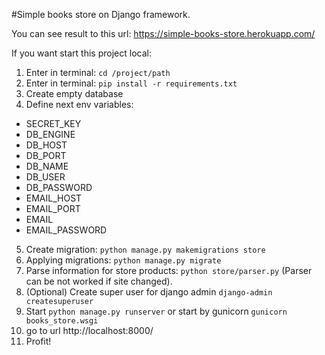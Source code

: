 #Simple books store on Django framework.

You can see result to this url: https://simple-books-store.herokuapp.com/

If you want start this project local:

1) Enter in terminal: `cd /project/path`
2) Enter in terminal: `pip install -r requirements.txt`
3) Create empty database
4) Define next env variables:
- SECRET_KEY
- DB_ENGINE
- DB_HOST
- DB_PORT
- DB_NAME
- DB_USER
- DB_PASSWORD
- EMAIL_HOST
- EMAIL_PORT
- EMAIL
- EMAIL_PASSWORD
5) Create migration: `python manage.py makemigrations store`
6) Applying migrations: `python manage.py migrate`
7) Parse information for store products: `python store/parser.py` (Parser can be not worked if site changed).
8) (Optional) Create super user for django admin `django-admin createsuperuser`
9) Start `python manage.py runserver` or start by gunicorn `gunicorn books_store.wsgi`
10) go to url http://localhost:8000/
11) Profit!
